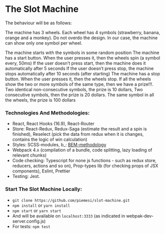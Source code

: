 # The Slot Machine

The behaviour will be as follows:

The machine has 3 wheels. Each wheel has 4 symbols (strawberry, banana, orange and a monkey). Do not overdo the design. In our case, the machine can show only one symbol per wheel.

The machine starts with the symbols in some random position The machine has a start button. When the user presses it, then the wheels spin (a symbol every, 50ms) If the user doesn’t press start, then the machine does it automatically after 5 seconds If the user doesn’t press stop, the machine stops automatically after 10 seconds (after starting) The machine has a stop button. When the user presses it, then the wheels stop. If all the wheels show the two or more symbols of the same type, then we have a prize!!!. Two identical non-consecutive symbols, the prize is 10 dollars, Two consecutive symbols, then the prize is 20 dollars. The same symbol in all the wheels, the prize is 100 dollars

### Technologies And Methodologies:
* React, React Hooks (16.9), React-Router
* Store: React-Redux, Redux-Saga (estimate the result and a spin is finished), Reselect (pick the data from redux when it is changes, contains the logic of win calculation)
* Styles: SCSS-modules, b_: [BEM-methodology](https://en.bem.info/methodology/quick-start/) 
* Webpack 4.x (compilation of a bundle, code splitting, lazy loading of relevant chunks)
* Code checking: Typescript for none js functions - such as redux store, reducers, actions and so on), Prop-types lib (for checking props of JSX components), Eslint, Prettier
* Testing: Jest.

### Start The Slot Machine Locally:
* `git clone https://github.com/piemesi/slot-machine.git`
* `npm install` or `yarn install`
* `npm start` or `yarn start` 
* And will be available on `localhost:3333` (as indicated in webpak-dev-server.config.js)
* For tests: `npm test`
